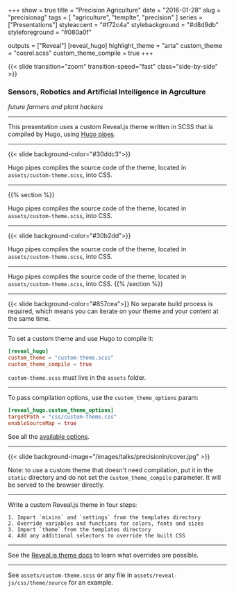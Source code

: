 +++
show = true
title = "Precision Agriculture"
date = "2016-01-28"
slug = "precisionag"
tags = [
    "agriculture",
    "templte",
    "precision"
]
series = ["Presentations"]
styleaccent = "#f72c4a"
stylebackground = "#d8d9db"
styleforeground = "#080a0f"

outputs = ["Reveal"]
[reveal_hugo]
highlight_theme = "arta"
custom_theme = "cosrel.scss"
custom_theme_compile = true
+++

{{< slide transition="zoom" transition-speed="fast" class="side-by-side" >}}

### **Sensors, Robotics and Artificial Intelligence in Agrculture**
*future farmers and plant hackers*



---
This presentation uses a custom Reveal.js theme written in SCSS that is compiled by Hugo, using [Hugo pipes](https://gohugo.io/hugo-pipes/).

---
{{< slide background-color="#30ddc3">}}

Hugo pipes compiles the source code of the theme, located in `assets/custom-theme.scss`, into CSS.

---
{{% section %}}

Hugo pipes compiles the source code of the theme, located in `assets/custom-theme.scss`, into CSS.

---
{{< slide background-color="#30b2dd">}}

Hugo pipes compiles the source code of the theme, located in `assets/custom-theme.scss`, into CSS.

---

Hugo pipes compiles the source code of the theme, located in `assets/custom-theme.scss`, into CSS.
{{% /section %}}

---

{{< slide background-color="#857cea">}}
No separate build process is required, which means you can iterate on your theme and your content at the same time.

---

To set a custom theme and use Hugo to compile it:

```toml
[reveal_hugo]
custom_theme = "custom-theme.scss"
custom_theme_compile = true
```

`custom-theme.scss` must live in the `assets` folder.

---

To pass compilation options, use the `custom_theme_options` param:

```toml
[reveal_hugo.custom_theme_options]
targetPath = "css/custom-theme.css"
enableSourceMap = true
```

See all the [available options](https://gohugo.io/hugo-pipes/scss-sass/#options).

---

{{< slide background-image="/images/talks/precisionin/cover.jpg" >}}

Note: to use a custom theme that doesn't need compilation, put it in the `static` directory and do not set the `custom_theme_compile` parameter. It will be served to the browser directly.

---

Write a custom Reveal.js theme in four steps:

```text
1. Import `mixins` and `settings` from the templates directory
2. Override variables and functions for colors, fonts and sizes
3. Import `theme` from the templates directory
4. Add any additional selectors to override the built CSS
```

---

See the [Reveal.js theme docs](https://github.com/hakimel/reveal.js/blob/master/css/theme/README.md) to learn what overrides are possible.

---

See `assets/custom-theme.scss` or any file in `assets/reveal-js/css/theme/source` for an example.
